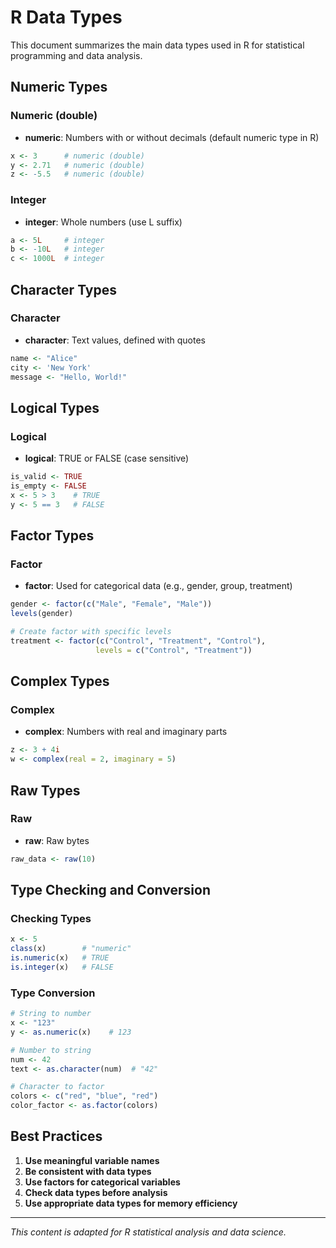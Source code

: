 # R Data Types

This document summarizes the main data types used in R for statistical programming and data analysis.

## Numeric Types

### Numeric (double)
- **numeric**: Numbers with or without decimals (default numeric type in R)

```r
x <- 3      # numeric (double)
y <- 2.71   # numeric (double)
z <- -5.5   # numeric (double)
```

### Integer
- **integer**: Whole numbers (use L suffix)

```r
a <- 5L     # integer
b <- -10L   # integer
c <- 1000L  # integer
```

## Character Types

### Character
- **character**: Text values, defined with quotes

```r
name <- "Alice"
city <- 'New York'
message <- "Hello, World!"
```

## Logical Types

### Logical
- **logical**: TRUE or FALSE (case sensitive)

```r
is_valid <- TRUE
is_empty <- FALSE
x <- 5 > 3    # TRUE
y <- 5 == 3   # FALSE
```

## Factor Types

### Factor
- **factor**: Used for categorical data (e.g., gender, group, treatment)

```r
gender <- factor(c("Male", "Female", "Male"))
levels(gender)

# Create factor with specific levels
treatment <- factor(c("Control", "Treatment", "Control"), 
                   levels = c("Control", "Treatment"))
```

## Complex Types

### Complex
- **complex**: Numbers with real and imaginary parts

```r
z <- 3 + 4i
w <- complex(real = 2, imaginary = 5)
```

## Raw Types

### Raw
- **raw**: Raw bytes

```r
raw_data <- raw(10)
```

## Type Checking and Conversion

### Checking Types
```r
x <- 5
class(x)        # "numeric"
is.numeric(x)   # TRUE
is.integer(x)   # FALSE
```

### Type Conversion
```r
# String to number
x <- "123"
y <- as.numeric(x)    # 123

# Number to string
num <- 42
text <- as.character(num)  # "42"

# Character to factor
colors <- c("red", "blue", "red")
color_factor <- as.factor(colors)
```

## Best Practices

1. **Use meaningful variable names**
2. **Be consistent with data types**
3. **Use factors for categorical variables**
4. **Check data types before analysis**
5. **Use appropriate data types for memory efficiency**

---

*This content is adapted for R statistical analysis and data science.* 